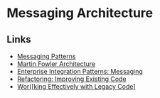 # Messaging Architecture #

## Links ##

* [Messaging Patterns](https://www.enterpriseintegrationpatterns.com/patterns/messaging/toc.html)
* [Martin Fowler Architecture](https://martinfowler.com/architecture/)
* [Enterprise Integration Patterns: Messaging](https://www.amazon.com/Enterprise-Integration-Patterns-Designing-Deploying/dp/0321200683/ref=sr_1_2?crid=13CPCM2FAX6WB&keywords=enterprise+integration+patterns&qid=1646169458&sprefix=enterprise+inte%2Caps%2C126&sr=8-2)
* [Refactoring: Improving Existing Code](https://www.amazon.com/Refactoring-Improving-Existing-Addison-Wesley-Signature/dp/0134757599/ref=pd_lpo_1?pd_rd_i=0134757599&psc=1)
* [Wor([king Effectively with Legacy Code]](https://www.amazon.com/Working-Effectively-Legacy-Michael-Feathers/dp/0131177052)